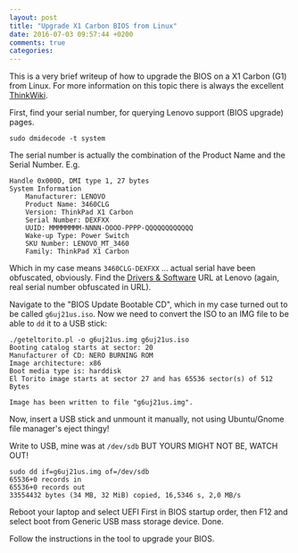 ```yaml
---
layout: post
title: "Upgrade X1 Carbon BIOS from Linux"
date: 2016-07-03 09:57:44 +0200
comments: true
categories:
---
```


This is a very brief writeup of how to upgrade the BIOS on a X1 Carbon
(G1) from Linux.  For more information on this topic there is always the
excellent [ThinkWiki](http://www.thinkwiki.org/wiki/BIOS_Upgrade).

<!-- more -->

First, find your serial number, for querying Lenovo support (BIOS
upgrade) pages.

    sudo dmidecode -t system

The serial number is actually the combination of the Product Name and
the Serial Number.  E.g.

    Handle 0x000D, DMI type 1, 27 bytes
    System Information
    	Manufacturer: LENOVO
    	Product Name: 3460CLG
    	Version: ThinkPad X1 Carbon
    	Serial Number: DEXFXX
    	UUID: MMMMMMMM-NNNN-OOOO-PPPP-QQQQQQQQQQQQ
    	Wake-up Type: Power Switch
    	SKU Number: LENOVO_MT_3460
    	Family: ThinkPad X1 Carbon

Which in my case means `3460CLG-DEXFXX` ... actual serial have been
obfuscated, obviously.  Find the [Drivers & Software][Lenovo] URL at
Lenovo (again, real serial number obfuscated in URL).

Navigate to the "BIOS Update Bootable CD", which in my case turned out
to be called `g6uj21us.iso`.  Now we need to convert the ISO to an IMG
file to be able to `dd` it to a USB stick:

    ./geteltorito.pl -o g6uj21us.img g6uj21us.iso
    Booting catalog starts at sector: 20 
    Manufacturer of CD: NERO BURNING ROM
    Image architecture: x86
    Boot media type is: harddisk
    El Torito image starts at sector 27 and has 65536 sector(s) of 512 Bytes
    
    Image has been written to file "g6uj21us.img".

Now, insert a USB stick and unmount it manually, not using Ubuntu/Gnome
file manager's eject thingy!

Write to USB, mine was at `/dev/sdb` BUT YOURS MIGHT NOT BE, WATCH OUT!

    sudo dd if=g6uj21us.img of=/dev/sdb
    65536+0 records in
    65536+0 records out
    33554432 bytes (34 MB, 32 MiB) copied, 16,5346 s, 2,0 MB/s

Reboot your laptop and select UEFI First in BIOS startup order, then F12
and select boot from Generic USB mass storage device.  Done.

Follow the instructions in the tool to upgrade your BIOS.

[Lenovo]: http://support.lenovo.com/se/en/products/Laptops-and-netbooks/ThinkPad-X-Series-laptops/ThinkPad-X1-Carbon-Type-34xx/3460/CLG-DEXFXX


<!--
  -- Local Variables:
  -- mode: markdown
  -- End:
  -->
